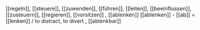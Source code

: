 [[regeln]], [[steuere]], [[zuwenden]], [[führen]], [[leiten]], [[beeinflussen]], [[zusteuern]], [[regieren]], [[vorsitzen]]
, [[ablenken]]
[[ablenken]] - [[ab]] = [[lenken]] / to distract, to divert
, [[ablenkbar]]